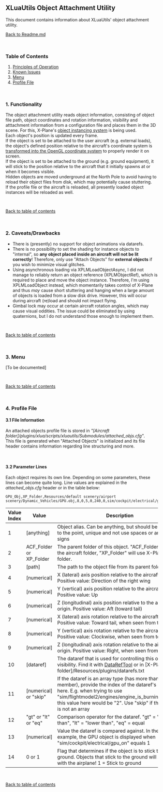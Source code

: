 ## XLuaUtils Object Attachment Utility

This document contains information about XLuaUtils' object attachment utility.

[Back to Readme.md](../README.md) 

&nbsp;

<a name="toc"></a>
### Table of Contents
1. [Principles of Operation](#1)  
2. [Known Issues](#2)
3. [Menu](#3)
4. [Profile File](#4)   

&nbsp; 

<a name="1"></a>
### 1. Functionality

The object attachment utility reads object information, consisting of object file path, object coordinates and rotation information, visibility and atttachment information from a configuration file and places them in the 3D scene. For this, X-Plane's [object instancing system](https://developer.x-plane.com/sdk/XPLMInstance/) is being used.   
Each object's position is updated every frame.    
If the object is set to be attached to the user aircraft (e.g. external loads), the object's defined position relative to the aircraft's coordinate system  is [transformed into the OpenGL coordinate system](https://forums.x-plane.org/index.php?/forums/topic/276602-solution-aircraft-coordinates-to-world-coordinates/) to properly render it on screen.   
If the object is set to be attached to the ground (e.g. ground equipment), it will stick to the position relative to the aircraft that it initially spawns at or when it becomes visible.   
Hidden objects are moved underground at the North Pole to avoid having to reload their object files from disk, which may potentially cause stuttering.   
If the profile file or the aircraft is reloaded, all presently loaded object instances will be reloaded as well. 

&nbsp;

[Back to table of contents](#toc)

&nbsp;

<a name="2"></a>
### 2. Caveats/Drawbacks

- There is (presently) no support for object animations via datarefs.
- There is no possibility to set the shading for instance objects to "internal", so **any object placed inside an aircraft will not be lit correctly**! Therefore, only use "Attach Objects" for **external objects** if you wish to minimize visual glitches.
- Using asynchronous loading via XPLMLoadObjectAsync, I did not manage to reliably return an object reference (XPLMObjectRef), which is required to place and move the object instance. Therefore, I'm using XPLMLoadObject instead, which momentarily takes control of X-Plane and thus *may* cause short stuttering and hanging when a large amount of objects is loaded from a slow disk drive. However, this will occur during aircraft (re)load and should not impact flying.
- Gimbal lock may occur at certain aircraft rotation angles, which may cause visual oddities. The issue could be eliminated by using quaternions, but I do not understand those enough to implement them.

&nbsp;

[Back to table of contents](#toc)

&nbsp;

<a name="3"></a>
### 3. Menu

[To be documented]

&nbsp;

[Back to table of contents](#toc)

&nbsp;

<a name="4"></a>
### 4. Profile File

#### 3.1 File Information

An attached objects profile file is stored in _"[Aircraft folder]/plugins/xlua/scripts/xluautils/Submodules/attached_objs.cfg"_.   
This file is generated when "Attached Objects" is initialized and its file header contains information regarding line structuring and more.

&nbsp;

#### 3.2 Parameter Lines 

Each object requires its own line. Depending on some parameters, these lines can become quite long. Line values are explained in the _attached_objs.cfg_ header or in the table below:


	GPU_Obj,XP_Folder,Resources/default scenery/airport scenery/Dynamic_Vehicles/GPU.obj,8,0,5,0,240,0,sim/cockpit/electrical/gpu_on,skip,eq,1,1


|Value Index|Value|Description|
|-|-|-|
|1|[anything]|Object alias. Can be anything, but should be short and to the point, unique and not use spaces or any special signs|
|2|ACF_Folder or XP_Folder|The parent folder of this object. "ACF_Folder" will use the aircraft folder, "XP_Folder" will use X-Plane's root folder.
|3|[path]|The path to the object file from its parent folder|
|4|[numerical]|X (lateral) axis position relative to the aircraft's origin. Positive value: Direction of the right wing|
|5|[numerical]|Y (vertical) axis position relative to the aircraft's origin. Positive value: Up|
|6|[numerical]|Z (longitudinal) axis position relative to the aircraft's origin.    Positive value: Aft (toward tail)|
|7|[numerical]|X (lateral) axis rotation relative to the aircraft's origin. Positive value: Toward tail, when seen from the side|
|8|[numerical]|Y (vertical) axis rotation relative to the aircraft's origin. Positive value: Clockwise, when seen from top|
|9|[numerical]|Z (longitudinal) axis rotation relative to the aircraft's origin. Positive value: Right, when seen from the tail|
|10|[dataref]|The dataref that is used for controlling this object's visibility. Find it with [DataRefTool](https://datareftool.com/) or in [X-Plane folder]/Resources/plugins/datarefs.txt|
|11|[numerical] or "skip"|If the dataref is an array type (has more than 1 member), provide the index of the dataref's member here. E.g. when trying to use "sim/flightmodel2/engines/engine_is_burning_fuel[2]", this value here would be "2". Use "skip" if the dfataref is not an array|
|12|"gt" or "lt" or "eq"|Comparison operator for the dataref. "gt" = "greater than", "lt" = "lower than", "eq" = equal|
|13|[numerical]|Value the dataref is compared against. In the provided example, the GPU object is displayed when "sim/cockpit/electrical/gpu_on" equals 1|
|14|0 or 1|Flag that determines if the object is to stick to the ground. Objects that stick to the ground will *not* move with the airplane! 1 = Stick to ground|

&nbsp;

[Back to table of contents](#toc)

&nbsp;